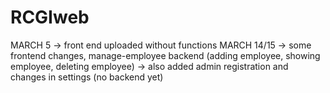 # RCGIweb
MARCH 5 -> front end uploaded without functions
MARCH 14/15 -> some frontend changes, manage-employee backend (adding employee, showing employee, deleting employee) 
            -> also added admin registration and changes in settings (no backend yet)
